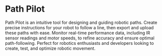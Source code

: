 # Path Pilot

Path Pilot is an intuitive tool for designing and guiding robotic paths. Create precise instructions
for your robot to follow a line, then export and upload these paths with ease. Monitor real-time
performance data, including IR sensor readings and motor speeds, to refine accuracy and ensure
optimal path-following. Perfect for robotics enthusiasts and developers looking to create, test, and
optimize robotic movement.